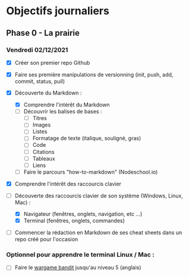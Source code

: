 # Objectifs journaliers

## Phase 0 - La prairie

### Vendredi 02/12/2021


* [x] Créer son premier repo Github
* [x] Faire ses première manipulations de versionning (init, push, add, commit, status, pull)
* [x] Découverte du Markdown : 
  *[x] Comprendre l'intérêt du Markdown
  * [ ] Découvrir les balises de bases : 
    * [ ] Titres
    * [ ] Images
    * [ ] Listes
    * [ ] Formatage de texte (italique, souligné, gras)
    * [ ] Code
    * [ ] Citations
    * [ ] Tableaux
    * [ ] Liens
  * [ ] Faire le parcours "how-to-markdown" (Nodeschool.io)
* [x] Comprendre l'intérêt des raccourcis clavier
* [ ] Découverte des raccourcis clavier de son système (Windows, Linux, Mac) : 
  * [x] Navigateur (fenêtres, onglets, navigation, etc …)
  * [x] Terminal (fenêtres, onglets, commandes)
* [ ] Commencer la rédaction en Markdown de ses cheat sheets dans un repo créé pour l'occasion



### Optionnel pour apprendre le terminal Linux / Mac : 

* [ ] Faire le [wargame bandit](https://overthewire.org/wargames/bandit/) jusqu'au niveau 5 (anglais)
